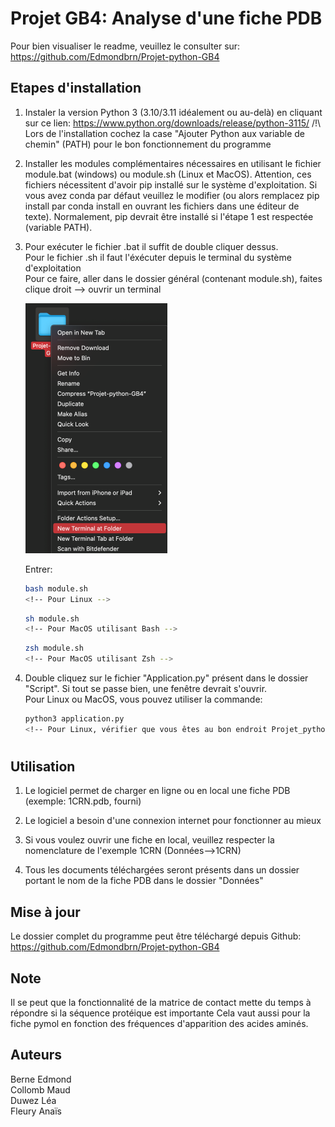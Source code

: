 
# Projet GB4: Analyse d'une fiche PDB

Pour bien visualiser le readme, veuillez le consulter sur: https://github.com/Edmondbrn/Projet-python-GB4


## Etapes d'installation

1. Instaler la version Python 3 (3.10/3.11 idéalement ou au-delà) en cliquant sur ce lien:
   https://www.python.org/downloads/release/python-3115/
   /!\ Lors de l'installation cochez la case "Ajouter Python aux variable de chemin" (PATH) pour le bon fonctionnement du programme

2. Installer les modules complémentaires nécessaires en utilisant le fichier 
   module.bat (windows) ou module.sh (Linux et MacOS).
   Attention, ces fichiers nécessitent d'avoir pip installé sur le système  d'exploitation. Si vous avez conda par défaut veuillez le modifier (ou alors remplacez pip install par conda install en ouvrant les fichiers dans une éditeur de texte).
   Normalement, pip devrait être installé si l'étape 1 est respectée (variable PATH).

3. Pour exécuter le fichier .bat il suffit de double cliquer dessus.    
   Pour le fichier .sh il faut l'éxécuter depuis le terminal du système d'exploitation    
   Pour ce faire, aller dans le dossier général (contenant module.sh), faites clique droit --> ouvrir un terminal    

   ![Logo](macOS.png)

   Entrer:
   ``` bash
   bash module.sh
   <!-- Pour Linux -->
   ```   
   ``` sh
   sh module.sh
   <!-- Pour MacOS utilisant Bash -->
   ```   
   ``` zsh
   zsh module.sh
   <!-- Pour MacOS utilisant Zsh -->
   ```

4. Double cliquez sur le fichier "Application.py" présent dans le dossier "Script". Si tout se passe bien, une fenêtre devrait s'ouvrir.     
   Pour Linux ou MacOS, vous pouvez utiliser la commande:   
   ``` bash
   python3 application.py
   <!-- Pour Linux, vérifier que vous êtes au bon endroit Projet_python_GB4/Script -->
   ```

#
## Utilisation

 1. Le logiciel permet de charger en ligne ou en local une fiche PDB (exemple: 1CRN.pdb, fourni) 

 2. Le logiciel a besoin d'une connexion internet pour fonctionner au mieux

 3. Si vous voulez ouvrir une fiche en local, veuillez respecter la nomenclature de l'exemple 1CRN (Données-->1CRN)

 4. Tous les documents téléchargées seront présents dans un dossier portant le nom de la fiche PDB dans le dossier "Données"


## Mise à jour

Le dossier complet du programme peut être téléchargé depuis Github:
https://github.com/Edmondbrn/Projet-python-GB4


## Note

Il se peut que la fonctionnalité de la matrice de contact mette du temps à répondre si la séquence protéique est importante
Cela vaut aussi pour la fiche pymol en fonction des fréquences d'apparition des acides aminés.

## Auteurs

Berne Edmond    
Collomb Maud    
Duwez Léa       
Fleury Anaïs
